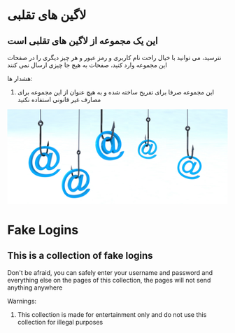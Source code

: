 # لاگین های تقلبی

## این یک مجموعه از لاگین های تقلبی است

نترسید، می توانید با خیال راحت نام کاربری و رمز عبور و هر چیز دیگری را در صفحات این مجموعه وارد کنید، صفحات به هیچ جا چیزی ارسال نمی کنند

هشدار ها:

1. این مجموعه صرفا برای تفریح ساخته شده و به هیچ عنوان از این مجموعه برای مصارف غیر قانونی استفاده نکنید

![Phishing Hook](/phishing.jpg)


# Fake Logins


## This is a collection of fake logins

Don't be afraid, you can safely enter your username and password and everything else on the pages of this collection, the pages will not send anything anywhere

Warnings:

1. This collection is made for entertainment only and do not use this collection for illegal purposes